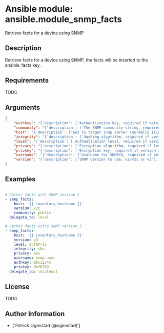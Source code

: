# Ansible module: ansible.module_snmp_facts


Retrieve facts for a device using SNMP

## Description

Retrieve facts for a device using SNMP, the facts will be inserted to the ansible_facts key.

## Requirements

TODO

## Arguments

``` json
{
    "authkey": "{'description': ['Authentication key, required if version is v3'], 'required': False}",
    "community": "{'description': ['The SNMP community string, required if version is v2/v2c'], 'required': False}",
    "host": "{'description': ['Set to target snmp server (normally {{inventory_hostname}})'], 'required': True}",
    "integrity": "{'description': ['Hashing algorithm, required if version is v3'], 'choices': ['md5', 'sha'], 'required': False}",
    "level": "{'description': ['Authentication level, required if version is v3'], 'choices': ['authPriv', 'authNoPriv'], 'required': False}",
    "privacy": "{'description': ['Encryption algorithm, required if level is authPriv'], 'choices': ['des', 'aes'], 'required': False}",
    "privkey": "{'description': ['Encryption key, required if version is authPriv'], 'required': False}",
    "username": "{'description': ['Username for SNMPv3, required if version is v3'], 'required': False}",
    "version": "{'description': ['SNMP Version to use, v2/v2c or v3'], 'choices': ['v2', 'v2c', 'v3'], 'required': True}",
}
```

## Examples


``` yaml

# Gather facts with SNMP version 2
- snmp_facts:
    host: '{{ inventory_hostname }}'
    version: v2c
    community: public
  delegate_to: local

# Gather facts using SNMP version 3
- snmp_facts:
    host: '{{ inventory_hostname }}'
    version: v3
    level: authPriv
    integrity: sha
    privacy: aes
    username: snmp-user
    authkey: abc12345
    privkey: def6789
  delegate_to: localhost

```

## License

TODO

## Author Information
  - ['Patrick Ogenstad (@ogenstad)']
